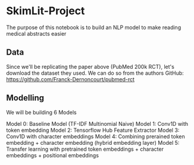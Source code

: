 # SkimLit-Project
The purpose of this notebook is to build an NLP model to make reading medical abstracts easier

## Data 

Since we'll be replicating the paper above (PubMed 200k RCT), let's download the dataset they used. We can do so from the authors GitHub: https://github.com/Franck-Dernoncourt/pubmed-rct

## Modelling

We will be building 6 Models 

Model 0: Baseline Model (TF-IDF Multinomial Naive)
Model 1: Conv1D with token embedding
Model 2: Tensorflow Hub Feature Extractor
Model 3: Conv1D with character embeddings
Model 4: Combining prerained token embedding + character embedding (hybrid embedding layer)
Model 5: Transfer learning with pretrained token embeddings + character embeddings + positional embeddings
